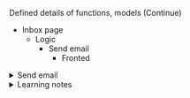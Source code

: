 Defined details of functions, models (Continue)

- Inbox page
    - Logic
        - Send email
            - Fronted

<details>
<summary>Send email</summary>

<details>
<summary>Goal</summary>

When user submits the email composition form, add Javascript to actually sent the email
</details>

<details>
<summary>Frontend</summary>

- Prolem to solve
    - Make an API request (url: `emails`, method: `POST`, email contents from user input) to backend
    - Display sending result on UI

- Input
    - Button: `Send`
    - Event: `onclick`
    - URL: `emails/`
    - Method: `POST`
    - Email data:
        - recipients: `<input type="text" name="recipients">`
        - subject: `<input type="text" name="subject">`
        - body: `<textarea name="body"></textarea>`

        _*Note_
        - `recipients` is a comma-separated string of email addresses. 
            - It should be converted from `str` to `list` before it is sent to server
            - Maybe user enters wrong format like redundant comma/space. Example: `"'a@gmail.com',   ,'b@gmail.com',,,, 'c@gmail.com','d@gmail.com`. 
        - For other fields, maybe user enters wrong format like redundant sapce

- Action flow
    - Wait for the DOM is loaded fully
    - Select button `Send`
    - Add an `onclick` event listener to the button
    - Get values of user input `sender`, `recipients`, `subject`, `body`
        - `<user input>.trim()`
        - Validate user input
            - If one of user input is empty
                - console.log("Don't leave empty fields.")
                - Create a `<div></div>` new element with class name `error-message`
                - Add `Don't leave empty fields.` to the `error-message`
                - Append the `error-message` to `emails-view`
        - `recipients.split(",")` -> `<each_recipient>.trim()` -> filter no-empty recipients
    - Convert Javascript user input object to string
    - Send a request `POST` with body `converted string` to `emails/`
    - If there is network error, catch and handle it
        - console.log("Error:", error)
        - Create a `<div></div>` new element with class name `error-message`
        - Add `error` to the `error-message`
        - Append the `error-message` to `emails-view`
    - If it is ok, backend processes the request and send back an approriate response to frontend
    - If the reponse is not ok, catch and handle it
        - console.log(`HTTP error, status $response.status.`)
        - Create a `<div></div>` new element with class name `error-message`
        - Add `HTTP error, status $response.status. $response.error` to the `error-message`
        - Append the `error-message` to `emails-view` 
    - If the reponse is ok, convert JSON string to Javascript object
        - console.log("Sending email successfully.")
        - Create a `<div></div>` new element with class name `success-message`
        - Add `Sending email successfully.` to the `success-message`
        - Append the `success-message` to `success-message`

- Output
    - UI displays a message about sending result
</details>

</details>

<details>
<summary>Learning notes</summary>

- `Why do we need "JSON.stringify()?`

    Because JavaScript objects need to be converted into JSON strings before being sent over the network. The string is then encoded into binary (0s and 1s), which the CPU converts into electrical signals. These signals travel through cables to the target server, where they're decoded back into binary, converted into a JSON string, and then parsed into a Python object on the backend. The backend processes this object and sends a response back to the frontend for display.

- `Why do we need programming languages and compilers/interpreters?`

    - A programming language allows humans to communicate with computers more easily, as it uses syntax and structure similar to natural language.
    - However, computers can only understand binary (0s and 1s), so a compiler or interpreter is needed to translate the code into machine-understandable instructions.

- `Why do we use "!value" to validate user input?`

  - Because it covers all falsy values in JavaScript, including: `false`, `0`, `""`, `null`, `undefined`, and `NaN`.
  - It’s more concise and less error-prone than checking each case manually.

- We use `map()` when we want to transform or modify each item in an array. It creates a new array.

- We use `filter()` to select elements that meet a certain condition. It creates a new array.

- `How to name a variable with "camelCase" in Javascript`

    The first word is written in lowercase, and the first letter of each subsequent word is capitalized.
    No spaces, underscores, or hyphens are used.

    ```
        Naming	            Example	        Usecases
        camelCase	        userName	    variable, function
        PascalCase	        UserProfile	    Class, Component, Constructor
        snake_case	        user_name	    Python, file, environment variable
        kebab-case	        user-profile	URL, CSS class, file name
        UPPER_SNAKE_CASE	MAX_VALUE	    Constants
    ```

- For `form`, use `onsubmit` event. For `button`, use `onclick` event.

- Always validate input data before processing logic.

</details>